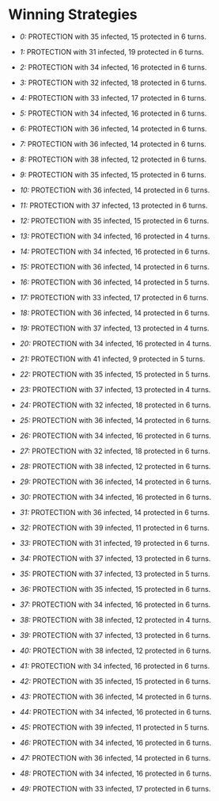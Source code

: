 # Winning Strategies

* _0:_ PROTECTION with 35 infected, 15 protected in 6 turns.


* _1:_ PROTECTION with 31 infected, 19 protected in 6 turns.


* _2:_ PROTECTION with 34 infected, 16 protected in 6 turns.


* _3:_ PROTECTION with 32 infected, 18 protected in 6 turns.


* _4:_ PROTECTION with 33 infected, 17 protected in 6 turns.


* _5:_ PROTECTION with 34 infected, 16 protected in 6 turns.


* _6:_ PROTECTION with 36 infected, 14 protected in 6 turns.


* _7:_ PROTECTION with 36 infected, 14 protected in 6 turns.


* _8:_ PROTECTION with 38 infected, 12 protected in 6 turns.


* _9:_ PROTECTION with 35 infected, 15 protected in 6 turns.


* _10:_ PROTECTION with 36 infected, 14 protected in 6 turns.


* _11:_ PROTECTION with 37 infected, 13 protected in 6 turns.


* _12:_ PROTECTION with 35 infected, 15 protected in 6 turns.


* _13:_ PROTECTION with 34 infected, 16 protected in 4 turns.


* _14:_ PROTECTION with 34 infected, 16 protected in 6 turns.


* _15:_ PROTECTION with 36 infected, 14 protected in 6 turns.


* _16:_ PROTECTION with 36 infected, 14 protected in 5 turns.


* _17:_ PROTECTION with 33 infected, 17 protected in 6 turns.


* _18:_ PROTECTION with 36 infected, 14 protected in 6 turns.


* _19:_ PROTECTION with 37 infected, 13 protected in 4 turns.


* _20:_ PROTECTION with 34 infected, 16 protected in 4 turns.


* _21:_ PROTECTION with 41 infected, 9 protected in 5 turns.


* _22:_ PROTECTION with 35 infected, 15 protected in 5 turns.


* _23:_ PROTECTION with 37 infected, 13 protected in 4 turns.


* _24:_ PROTECTION with 32 infected, 18 protected in 6 turns.


* _25:_ PROTECTION with 36 infected, 14 protected in 6 turns.


* _26:_ PROTECTION with 34 infected, 16 protected in 6 turns.


* _27:_ PROTECTION with 32 infected, 18 protected in 6 turns.


* _28:_ PROTECTION with 38 infected, 12 protected in 6 turns.


* _29:_ PROTECTION with 36 infected, 14 protected in 6 turns.


* _30:_ PROTECTION with 34 infected, 16 protected in 6 turns.


* _31:_ PROTECTION with 36 infected, 14 protected in 6 turns.


* _32:_ PROTECTION with 39 infected, 11 protected in 6 turns.


* _33:_ PROTECTION with 31 infected, 19 protected in 6 turns.


* _34:_ PROTECTION with 37 infected, 13 protected in 6 turns.


* _35:_ PROTECTION with 37 infected, 13 protected in 5 turns.


* _36:_ PROTECTION with 35 infected, 15 protected in 6 turns.


* _37:_ PROTECTION with 34 infected, 16 protected in 6 turns.


* _38:_ PROTECTION with 38 infected, 12 protected in 4 turns.


* _39:_ PROTECTION with 37 infected, 13 protected in 6 turns.


* _40:_ PROTECTION with 38 infected, 12 protected in 6 turns.


* _41:_ PROTECTION with 34 infected, 16 protected in 6 turns.


* _42:_ PROTECTION with 35 infected, 15 protected in 6 turns.


* _43:_ PROTECTION with 36 infected, 14 protected in 6 turns.


* _44:_ PROTECTION with 34 infected, 16 protected in 6 turns.


* _45:_ PROTECTION with 39 infected, 11 protected in 5 turns.


* _46:_ PROTECTION with 34 infected, 16 protected in 6 turns.


* _47:_ PROTECTION with 36 infected, 14 protected in 6 turns.


* _48:_ PROTECTION with 34 infected, 16 protected in 6 turns.


* _49:_ PROTECTION with 33 infected, 17 protected in 6 turns.


